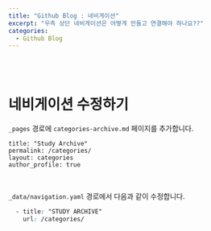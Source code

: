 ```yaml
---
title: "Github Blog : 네비게이션"
excerpt: "우측 상단 네비게이션은 어떻게 만들고 연결해야 하나요??"
categories:
  - Github Blog
---
```


<br>

<br>

# 네비게이션 수정하기

`_pages` 경로에 `categories-archive.md` 페이지를 추가합니다.

```
title: "Study Archive"
permalink: /categories/
layout: categories
author_profile: true
```

<br>

`_data/navigation.yaml` 경로에서 다음과 같이 수정합니다.

```scss
  - title: "STUDY ARCHIVE"
    url: /categories/
```
<br>

<br>
